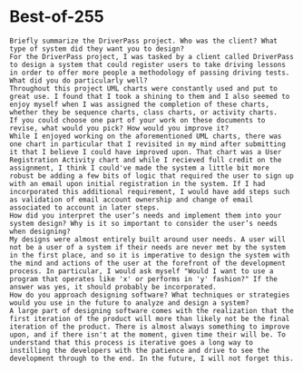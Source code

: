 # Best-of-255

    Briefly summarize the DriverPass project. Who was the client? What type of system did they want you to design?
    For the DriverPass project, I was tasked by a client called DriverPass to design a system that could register users to take driving lessons in order to offer more people a methodology of passing driving tests.
    What did you do particularly well?
    Throughout this project UML charts were constantly used and put to great use. I found that I took a shining to them and I also seemed to enjoy myself when I was assigned the completion of these charts, whether they be sequence charts, class charts, or activity charts.
    If you could choose one part of your work on these documents to revise, what would you pick? How would you improve it?
    While I enjoyed working on the aforementioned UML charts, there was one chart in particular that I revisited in my mind after submitting it that I believe I could have improved upon. That chart was a User Registration Activity chart and while I recieved full credit on the assignment, I think I could've made the system a little bit more robust be adding a few bits of logic that required the user to sign up with an email upon initial registration in the system. If I had incorporated this additional requirement, I would have add steps such as validation of email account ownership and change of email associated to account in later steps.
    How did you interpret the user’s needs and implement them into your system design? Why is it so important to consider the user’s needs when designing?
    My designs were almost entirely built around user needs. A user will not be a user of a system if their needs are never met by the system in the first place, and so it is imperative to design the system with the mind and actions of the user at the forefront of the development process. In particular, I would ask myself "Would I want to use a program that operates like 'x' or performs in 'y' fashion?" If the answer was yes, it should probably be incorporated.
    How do you approach designing software? What techniques or strategies would you use in the future to analyze and design a system?
    A large part of designing software comes with the realization that the first iteration of the product will more than likely not be the final iteration of the product. There is almost always something to improve upon, and if there isn't at the moment, given time their will be. To understand that this process is iterative goes a long way to instilling the developers with the patience and drive to see the development through to the end. In the future, I will not forget this.

